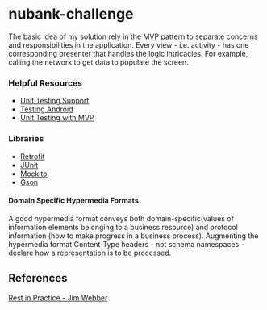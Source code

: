 # nubank-challenge

  The basic idea of my solution rely in the [MVP pattern](http://antonioleiva.com/mvp-android/) to separate concerns and responsibilities in the application.
  Every view - i.e. activity - has one corresponding presenter that handles the logic intricacies. For example, calling the network to get data to populate the screen.

### Helpful Resources
 + [Unit Testing Support](http://tools.android.com/tech-docs/unit-testing-support)
 + [Testing Android](http://developer.android.com/tools/testing/testing_android.html)
 + [Unit Testing with MVP](https://www.youtube.com/watch?v=Asc4hU1iSTU)

### Libraries
 + [Retrofit](http://square.github.io/retrofit/)
 + [JUnit](http://junit.org/)
 + [Mockito](http://mockito.org/)
 + [Gson](https://github.com/google/gson)

#### Domain Specific Hypermedia Formats
  A good hypermedia format conveys both domain-specific(values of information elements belonging to a business resource) and protocol information (how to make progress in a business process).
  Augmenting the hypermedia format
  Content-Type headers - not schema namespaces - declare how a representation is to be processed.

## References
  [Rest in Practice - Jim Webber](http://www.amazon.com/REST-Practice-Hypermedia-Systems-Architecture/dp/0596805829)
